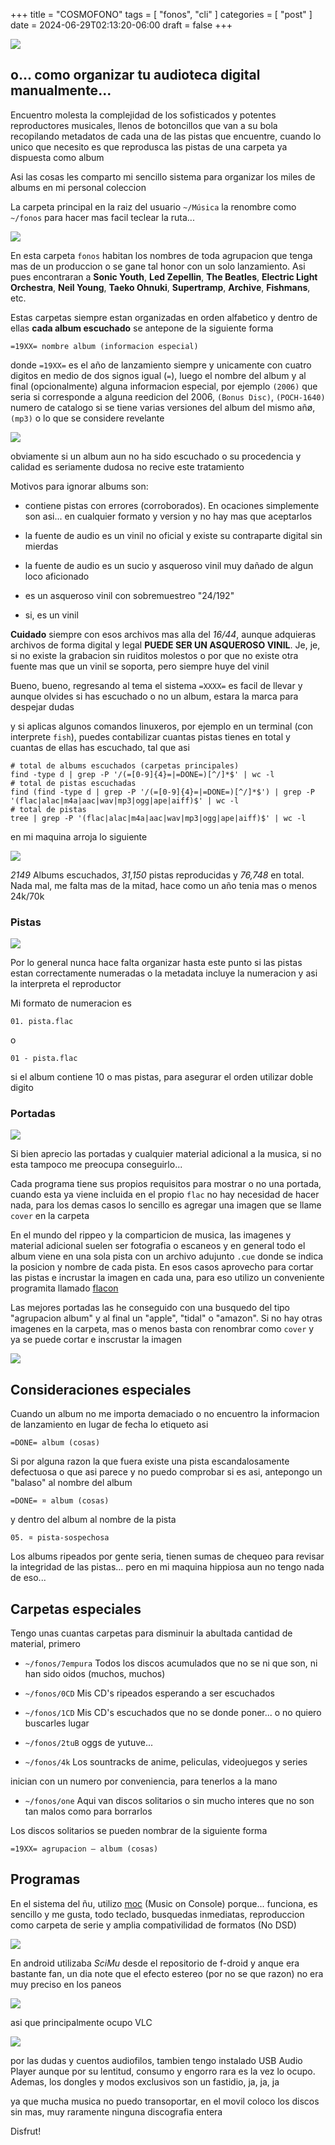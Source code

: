 +++
title      = "COSMOFONO"
tags       = [ "fonos", "cli" ]
categories = [ "post" ]
date       = 2024-06-29T02:13:20-06:00
draft      = false
+++

![](/img/post/cosmofono/AbbeyZilla.jpeg)

## o... como organizar tu audioteca digital manualmente...

Encuentro molesta la complejidad de los sofisticados y potentes reproductores
musicales, llenos de botoncillos que van a su bola recopilando metadatos de cada
una de las pistas que encuentre, cuando lo unico que necesito es que reprodusca
las pistas de una carpeta ya dispuesta como album

Asi las cosas les comparto mi sencillo sistema para organizar los miles de
albums en mi personal coleccion

La carpeta principal en la raiz del usuario `~/Música` la renombre como
`~/fonos` para hacer mas facil teclear la ruta...

![](/img/post/cosmofono/cosmofono-01.png)

En esta carpeta `fonos` habitan los nombres de toda agrupacion que tenga mas de
un produccion o se gane tal honor con un solo lanzamiento. Asi pues encontraran
a **Sonic Youth**, **Led Zepellin**, **The Beatles**, **Electric Light
Orchestra**, **Neil Young**, **Taeko Ohnuki**, **Supertramp**, **Archive**,
**Fishmans**, etc.


Estas carpetas siempre estan organizadas en orden alfabetico y dentro de ellas
**cada album escuchado** se antepone de la siguiente forma

    =19XX= nombre album (informacion especial)

donde `=19XX=` es el año de lanzamiento siempre y unicamente con cuatro digitos
en medio de dos signos igual (`=`), luego el nombre del album y al final
(opcionalmente) alguna informacion especial, por ejemplo `(2006)` que seria si
corresponde a alguna reedicion del 2006, `(Bonus Disc)`, `(POCH-1640)` numero de
catalogo si se tiene varias versiones del album del mismo añø, `(mp3)` o lo que
se considere revelante

![](/img/post/cosmofono/cosmofono-02.png)

obviamente si un album aun no ha sido escuchado o su procedencia y calidad es
seriamente dudosa no recive este tratamiento

Motivos para ignorar albums son:

- contiene pistas con errores (corroborados). En ocaciones simplemente son
  asi... en cualquier formato y version y no hay mas que aceptarlos

- la fuente de audio es un vinil no oficial y existe su contraparte digital sin mierdas

- la fuente de audio es un sucio y asqueroso vinil muy dañado de algun loco aficionado

- es un asqueroso vinil con sobremuestreo "24/192"

- si, es un vinil

**Cuidado** siempre con esos archivos mas alla del *16/44*, aunque adquieras
archivos de forma digital y legal **PUEDE SER UN ASQUEROSO VINIL**. Je, je, si no
existe la grabacion sin ruiditos molestos o por que no existe otra fuente mas
que un vinil se soporta, pero siempre huye del vinil

Bueno, bueno, regresando al tema el sistema `=XXXX=` es facil de llevar y
aunque olvides si has escuchado o no un album, estara la marca para despejar dudas

y si aplicas algunos comandos linuxeros, por ejemplo en un terminal (con
interprete `fish`), puedes contabilizar cuantas pistas tienes en total y cuantas
de ellas has escuchado, tal que asi

    # total de albums escuchados (carpetas principales)
    find -type d | grep -P '/(=[0-9]{4}=|=DONE=)[^/]*$' | wc -l
    # total de pistas escuchadas
    find (find -type d | grep -P '/(=[0-9]{4}=|=DONE=)[^/]*$') | grep -P '(flac|alac|m4a|aac|wav|mp3|ogg|ape|aiff)$' | wc -l
    # total de pistas
    tree | grep -P '(flac|alac|m4a|aac|wav|mp3|ogg|ape|aiff)$' | wc -l

en mi maquina arroja lo siguiente

![](/img/post/cosmofono/cosmofono-03.png)

*2149* Albums escuchados, *31,150* pistas reproducidas y *76,748* en total. Nada
mal, me falta mas de la mitad, hace como un año tenia mas o menos 24k/70k

### Pistas

![](/img/post/cosmofono/cosmofono-20.png)

Por lo general nunca hace falta organizar hasta este punto si las pistas estan
correctamente numeradas o la metadata incluye la numeracion y asi la interpreta
el reproductor

Mi formato de numeracion es

    01. pista.flac

o

    01 - pista.flac

si el album contiene 10 o mas pistas, para asegurar el orden utilizar doble
digito

### Portadas

![](/img/post/cosmofono/cosmofono-22.png)

Si bien aprecio las portadas y cualquier material adicional a la musica, si no
esta tampoco me preocupa conseguirlo...

Cada programa tiene sus propios requisitos para mostrar o no una portada, cuando
esta ya viene incluida en el propio `flac` no hay necesidad de hacer nada, para
los demas casos lo sencillo es agregar una imagen que se llame `cover` en la carpeta

En el mundo del rippeo y la comparticion de musica, las imagenes y material
adicional suelen ser fotografia o escaneos y en general todo el album viene en
una sola pista con un archivo adujunto `.cue` donde se indica la posicion y
nombre de cada pista. En esos casos aprovecho para cortar las pistas e incrustar
la imagen en cada una, para eso utilizo un conveniente programita
llamado [flacon](https://flacon.github.io/)

Las mejores portadas las he conseguido con una busquedo del tipo "agrupacion
album" y al final un "apple", "tidal" o "amazon". Si no hay otras imagenes en la
carpeta, mas o menos basta con renombrar como `cover` y ya se puede cortar e
inscrustar la imagen

![](/img/post/cosmofono/cosmofono-21.png)

## Consideraciones especiales

Cuando un album no me importa demaciado o no encuentro la informacion de
lanzamiento en lugar de fecha lo etiqueto asi

    =DONE= album (cosas)

Si por alguna razon la que fuera existe una pista escandalosamente defectuosa o
que asi parece y no puedo comprobar si es asi, antepongo un "balaso" al nombre
del album

    =DONE= ¤ album (cosas)

y dentro del album al nombre de la pista

    05. ¤ pista-sospechosa

Los albums ripeados por gente seria, tienen sumas de chequeo para revisar la
integridad de las pistas... pero en mi maquina hippiosa aun no tengo nada de
eso...

## Carpetas especiales

Tengo unas cuantas carpetas para disminuir la abultada cantidad de material,
primero

- `~/fonos/7empura` Todos los discos acumulados que no se ni que son, ni han sido oidos (muchos, muchos)

- `~/fonos/0CD` Mis CD's ripeados esperando a ser escuchados

- `~/fonos/1CD` Mis CD's escuchados que no se donde poner... o no quiero buscarles lugar

- `~/fonos/2tuB` oggs de yutuve...

- `~/fonos/4k` Los sountracks de anime, peliculas, videojuegos y series

inician con un numero por conveniencia, para tenerlos a la mano

- `~/fonos/one` Aqui van discos solitarios o sin mucho interes que no son tan
   malos como para borrarlos

Los discos solitarios se pueden nombrar de la siguiente forma

    =19XX= agrupacion – album (cosas)

## Programas

En el sistema del ñu, utilizo [moc](http://moc.daper.net/) (Music on Console)
porque... funciona, es sencillo y me gusta, todo teclado, busquedas inmediatas,
reproduccion como carpeta de serie y amplia compativilidad de formatos
(No DSD)

![](/img/post/cosmofono/cosmofono-04.png)

En android utilizaba *SciMu* desde el repositorio de f-droid y anque era bastante
fan, un dia note que el efecto estereo (por no se que razon) no era muy preciso en
los paneos

![](/img/post/cosmofono/cosmofono-07.jpg)

asi que principalmente ocupo VLC

![](/img/post/cosmofono/cosmofono-18.jpg)

por las dudas y cuentos audiofilos, tambien tengo instalado USB Audio Player
aunque por su lentitud, consumo y engorro rara es la vez lo ocupo. Ademas, los
dongles y modos exclusivos son un fastidio, ja, ja, ja

ya que mucha musica no puedo transoportar, en el movil coloco los discos sin mas,
muy raramente ninguna discografia entera

Disfrut!
